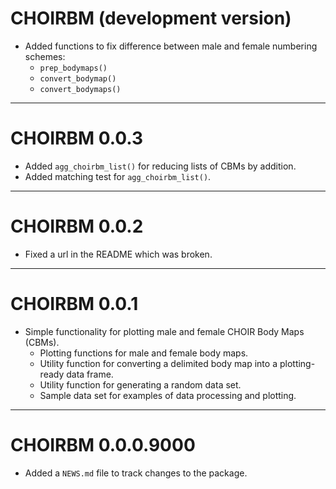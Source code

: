 # CHOIRBM (development version)

* Added functions to fix difference between male and female numbering schemes:
  * `prep_bodymaps()`
  * `convert_bodymap()`
  * `convert_bodymaps()`

---

# CHOIRBM 0.0.3

* Added `agg_choirbm_list()` for reducing lists of CBMs by addition. 
* Added matching test for `agg_choirbm_list()`.

---

# CHOIRBM 0.0.2

* Fixed a url in the README which was broken.

---

# CHOIRBM 0.0.1

* Simple functionality for plotting male and female CHOIR Body Maps (CBMs).
  - Plotting functions for male and female body maps.
  - Utility function for converting a delimited body map into a plotting-ready
    data frame.
  - Utility function for generating a random data set.
  - Sample data set for examples of data processing and plotting.

---

# CHOIRBM 0.0.0.9000

* Added a `NEWS.md` file to track changes to the package.
